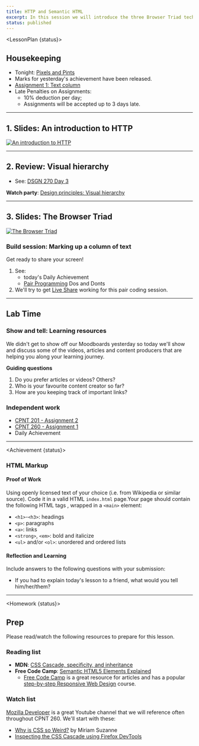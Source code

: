 ```yaml
---
title: HTTP and Semantic HTML
excerpt: In this session we will introduce the three Browser Triad technologies (HTML, CSS, JS) and how they make up the Box Model.
status: published
---
```

<script>
	import Homework from "$lib/components/Homework.svelte";
	import LessonPlan from "$lib/components/LessonPlan.svelte";
	import LabTime from "$lib/components/LabTime.svelte";
	import Achievement from "$lib/components/Achievement.svelte";
</script>

<LessonPlan {status}>

## Housekeeping
- Tonight: [Pixels and Pints](https://www.meetup.com/pxandpints/events/290442462/)
- Marks for yesterday's achievement have been released.
- [Assignment 1: Text column](/courses/cpnt-260/assessments/assignment-1)
- Late Penalties on Assignments:
    - 10% deduction per day;
    - Assignments will be accepted up to 3 days late.

---

## 1. Slides: An introduction to HTTP
[![An introduction to HTTP](/images/slides/http-introduction.png)](https://sait-wbdv.github.io/slides/w23/cpnt-260/http-introduction.html)

---

## 2. Review: Visual hierarchy
- See: [DSGN 270 Day 3](/courses/dsgn-270/day-3)

**Watch party**: [Design principles: Visual hierarchy](https://www.youtube.com/watch?v=qZWDJqY27bw)

---

## 3. Slides: The Browser Triad
[![The Browser Triad](/images/slides/browser-triad.png)](https://sait-wbdv.github.io/slides/w23/cpnt-260/browser-triad.html)

### Build session: Marking up a column of text
Get ready to share your screen!
1. See:
    - today's Daily Achievement
    - [Pair Programming](https://gist.github.com/acidtone/caa20b2520814a94240043c40301024a) Dos and Donts
2. We'll try to get [Live Share](https://marketplace.visualstudio.com/items?itemName=MS-vsliveshare.vsliveshare) working for this pair coding session.

---

## Lab Time
### Show and tell: Learning resources
We didn't get to show off our Moodboards yesterday so today we'll show and discuss some of the videos, articles and content producers that are helping you along your learning journey.

**Guiding questions**
1. Do you prefer articles or videos? Others?
2. Who is your favourite content creator so far?
3. How are you keeping track of important links?

### Independent work
- [CPNT 201 - Assignment 2](/courses/cpnt-201/assessments/assignment-1)
- [CPNT 260 - Assignment 1](/courses/cpnt-260/assessments/assignment-1)
- Daily Achievement

</LessonPlan>

---

<Achievement {status}>

### HTML Markup
#### Proof of Work
Using openly licensed text of your choice (i.e. from Wikipedia or similar source). Code it in a valid HTML `index.html` page.Your page should contain the following HTML tags , wrapped in a `<main>` element: 
- `<h1>`-`<h3>`: headings
- `<p>`: paragraphs
- `<a>`: links
- `<strong>`, `<em>`: bold and italicize
- `<ul>` and/or `<ol>`: unordered and ordered lists

#### Reflection and Learning
Include answers to the following questions with your submission:
- If you had to explain today's lesson to a friend, what would you tell him/her/them?

</Achievement>

---

<Homework {status}>

## Prep
Please read/watch the following resources to prepare for this lesson.

### Reading list 
- **MDN**: [CSS Cascade, specificity, and inheritance](https://developer.mozilla.org/en-US/docs/Learn/CSS/Building_blocks/Cascade_and_inheritance)
- **Free Code Camp**: [Semantic HTML5 Elements Explained](https://www.freecodecamp.org/news/semantic-html5-elements/)
    - [Free Code Camp](https://www.freecodecamp.org/) is a great resource for articles and has a popular [step-by-step Responsive Web Design](https://www.freecodecamp.org/learn/2022/responsive-web-design/) course.

### Watch list
[Mozilla Developer](https://www.youtube.com/channel/UCh5UlGiu9d6LegIeUCW4N1w) is a great Youtube channel that we will reference often throughout CPNT 260. We'll start with these:
- [Why is CSS so Weird?](https://www.youtube.com/watch?v=aHUtMbJw8iA) by Miriam Suzanne
- [Inspecting the CSS Cascade using Firefox DevTools](https://www.youtube.com/watch?v=Sp9ZfSvpf7A)

</Homework>
